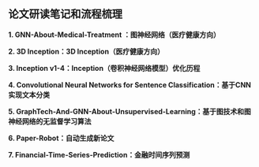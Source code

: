 ## 论文研读笔记和流程梳理

**1. GNN-About-Medical-Treatment ：图神经网络（医疗健康方向）**

**2. 3D Inception：3D Inception（医疗健康方向）**

**3. Inception v1-4：Inception（卷积神经网络模型）优化历程**

**4. Convolutional Neural Networks for Sentence Classification：基于CNN实现文本分类**

**5. GraphTech-And-GNN-About-Unsupervised-Learning：基于图技术和图神经网络的无监督学习算法**

**6. Paper-Robot：自动生成新论文**

**7. Financial-Time-Series-Prediction：金融时间序列预测**
